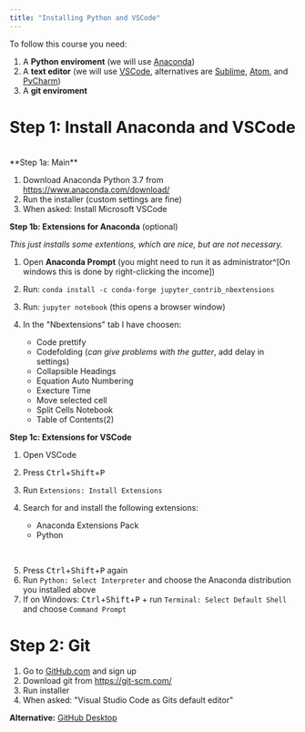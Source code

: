 ```yaml
---
title: "Installing Python and VSCode"
---
```


To follow this course you need:

1. A **Python enviroment** (we will use [Anaconda](https://www.anaconda.com))
2. A **text editor** (we will use [VSCode](https://code.visualstudio.com/), alternatives are [Sublime](https://www.sublimetext.com/), [Atom](https://atom.io/), and [PyCharm](https://www.jetbrains.com/pycharm/))
3. A **git enviroment**

# Step 1: Install Anaconda and VSCode
<br>
**Step 1a: Main**

1. Download Anaconda Python 3.7 from <https://www.anaconda.com/download/>
2. Run the installer (custom settings are fine)
3. When asked: Install Microsoft VSCode

**Step 1b: Extensions for Anaconda** (optional)

*This just installs some extentions, which are nice, but are not necessary.*

1. Open **Anaconda Prompt** (you might need to run it as administrator^[On windows this is done by right-clicking the income])
2. Run: `conda install -c conda-forge jupyter_contrib_nbextensions`
3. Run: `jupyter notebook` (this opens a browser window)
4. In the "Nbextensions" tab I have choosen:

   * Code prettify
   * Codefolding (*can give problems with the gutter*, add delay in settings)
   * Collapsible Headings     
   * Equation Auto Numbering
   * Execture Time
   * Move selected cell
   * Split Cells Notebook
   * Table of Contents(2)

**Step 1c: Extensions for VSCode**

1. Open VSCode
2. Press <kbd>Ctrl</kbd>+<kbd>Shift</kbd>+<kbd>P</kbd>
3. Run `Extensions: Install Extensions`
4. Search for and install the following extensions:

   * Anaconda Extensions Pack
   * Python
   
<br>

5. Press <kbd>Ctrl</kbd>+<kbd>Shift</kbd>+<kbd>P</kbd> again
6. Run `Python: Select Interpreter` and choose the Anaconda distribution you installed above
7. If on Windows: <kbd>Ctrl</kbd>+<kbd>Shift</kbd>+<kbd>P</kbd> + run `Terminal: Select Default Shell` and choose `Command Prompt`

# Step 2: Git

1. Go to [GitHub.com](https://github.com/) and sign up
2. Download git from https://git-scm.com/
3. Run installer
4. When asked: "Visual Studio Code as Gits default editor"

**Alternative:** [GitHub Desktop](https://desktop.github.com/)
